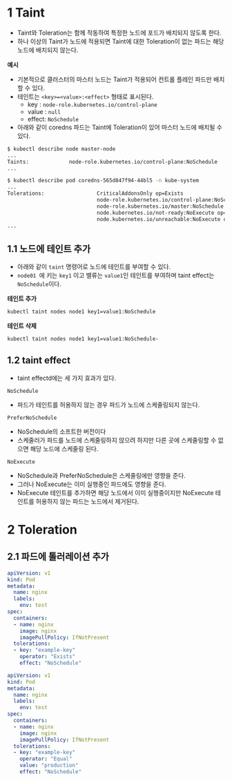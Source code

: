 # 1 Taint

- Taint와 Toleration는 함께 작동하여 특정한 노드에 포드가 배치되지 않도록 한다.
- 하나 이상의 Taint가 노드에 적용되면 Taint에 대한 Toleration이 없는 파드는 해당 노드에 배치되지 않는다.



**예시**

- 기본적으로 클러스터의 마스터 노드는 Taint가 적용되어 컨트롤 플레인 파드만 배치할 수 있다.
- 테인트는 `<key>=<value>:<effect>` 형태로 표시된다.
  - key : `node-role.kubernetes.io/control-plane`
  - value : `null`
  - effect: `NoSchedule`
- 아래와 같이 coredns 파드는 Taint에 Toleration이 있어 마스터 노드에 배치될 수 있다.

```bash
$ kubectl describe node master-node
...
Taints:             node-role.kubernetes.io/control-plane:NoSchedule
...

$ kubectl describe pod coredns-565d847f94-44bl5 -n kube-system
...
Tolerations:                 CriticalAddonsOnly op=Exists
                             node-role.kubernetes.io/control-plane:NoSchedule
                             node-role.kubernetes.io/master:NoSchedule
                             node.kubernetes.io/not-ready:NoExecute op=Exists for 300s
                             node.kubernetes.io/unreachable:NoExecute op=Exists for 300s
...
```



## 1.1 노드에 테인트 추가

- 아래와 같이 `taint` 명령어로 노드에 테인트를 부여할 수 있다.
- `node01 `에 키는 `key1` 이고 밸류는 `value1`인 테인트를 부여하며 taint effect는 `NoSchedule`이다.



**테인트 추가**

```bash
kubectl taint nodes node1 key1=value1:NoSchedule
```



**테인트 삭제**

```bash
kubectl taint nodes node1 key1=value1:NoSchedule-
```



## 1.2 taint effect

- taint effectd에는 세 가지 효과가 있다.



`NoSchedule`

- 파드가 테인트를 허용하지 않는 경우 파드가 노드에 스케줄링되지 않는다.

`PreferNoSchedule`

- NoSchedule의 소프트한 버전이다
- 스케줄러가 파드를 노드에 스케줄링하지 않으려 하지만 다른 곳에 스케줄링할 수 없으면 해당 노드에 스케줄링 된다.

`NoExecute`

- NoSchedule과 PreferNoSchedule은 스케줄링에만 영향을 준다.
- 그러나 NoExecute는 이미 실행중인 파드에도 영향을 준다.
- NoExecute 테인트를 추가하면 해당 노드에서 이미 실행중이지만 NoExecute 테인트를 허용하지 않는 파드는 노드에서 제거된다.



# 2 Toleration



## 2.1 파드에 톨러레이션 추가

```yaml
apiVersion: v1
kind: Pod
metadata:
  name: nginx
  labels:
    env: test
spec:
  containers:
  - name: nginx
    image: nginx
    imagePullPolicy: IfNotPresent
  tolerations:
  - key: "example-key"
    operator: "Exists"
    effect: "NoSchedule"
```

```yaml
apiVersion: v1
kind: Pod
metadata:
  name: nginx
  labels:
    env: test
spec:
  containers:
  - name: nginx
    image: nginx
    imagePullPolicy: IfNotPresent
  tolerations:
  - key: "example-key"
    operator: "Equal"
    value: "production"
    effect: "NoSchedule"
```

